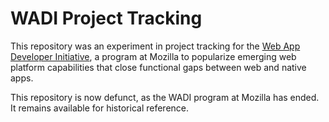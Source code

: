 # WADI Project Tracking

This repository was an experiment in project tracking for the [Web App Developer Initiative](https://wiki.mozilla.org/Apps), a program at Mozilla to popularize emerging web platform capabilities that close functional gaps between web and native apps.

This repository is now defunct, as the WADI program at Mozilla has ended. It remains available for historical reference.
